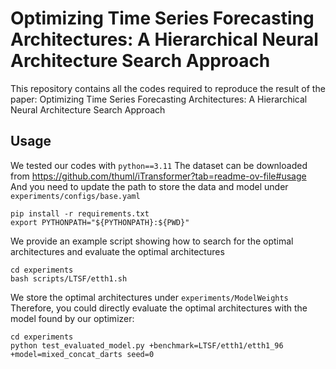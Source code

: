 # Optimizing Time Series Forecasting Architectures: A Hierarchical Neural Architecture Search Approach
This repository contains all the codes required to reproduce the result of the paper: 
Optimizing Time Series Forecasting Architectures: A Hierarchical Neural Architecture Search Approach


## Usage
We tested our codes with `python==3.11`
The dataset can be downloaded from https://github.com/thuml/iTransformer?tab=readme-ov-file#usage
And you need to update the path to store the data and model under `experiments/configs/base.yaml`
```
pip install -r requirements.txt
export PYTHONPATH="${PYTHONPATH}:${PWD}"
```

We provide an example script showing how to search for the optimal architectures and evaluate the optimal architectures
```
cd experiments 
bash scripts/LTSF/etth1.sh
```
We store the optimal architectures under `experiments/ModelWeights` 
Therefore, you could directly evaluate the optimal architectures with the model found by our optimizer:
```
cd experiments
python test_evaluated_model.py +benchmark=LTSF/etth1/etth1_96 +model=mixed_concat_darts seed=0
```
